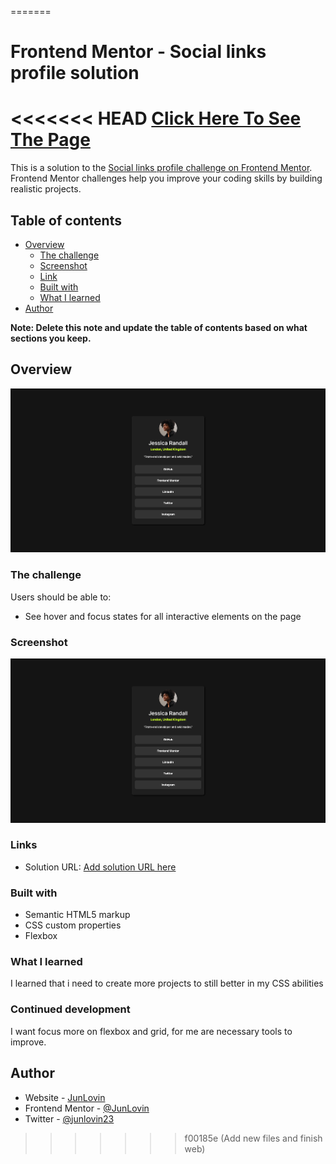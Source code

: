 =======
# Frontend Mentor - Social links profile solution

<<<<<<< HEAD
[Click Here To See The Page](https://junlovin.github.io/Social-Links/)
=======
This is a solution to the [Social links profile challenge on Frontend Mentor](https://www.frontendmentor.io/challenges/social-links-profile-UG32l9m6dQ). Frontend Mentor challenges help you improve your coding skills by building realistic projects. 

## Table of contents

- [Overview](#overview)
  - [The challenge](#the-challenge)
  - [Screenshot](#screenshot)
  - [Link](#links)
  - [Built with](#built-with)
  - [What I learned](#what-i-learned)
- [Author](#author)

**Note: Delete this note and update the table of contents based on what sections you keep.**

## Overview

![alt text](/assets/images/image.png)

### The challenge

Users should be able to:

- See hover and focus states for all interactive elements on the page

### Screenshot

![alt text](/assets/images/image.png)

### Links

- Solution URL: [Add solution URL here](https://junlovin.github.io/Social-Links/)

### Built with

- Semantic HTML5 markup
- CSS custom properties
- Flexbox

### What I learned

I learned that i need to create more projects to still better in my CSS abilities

### Continued development

I want focus more on flexbox and grid, for me are necessary tools to improve.

## Author

- Website - [JunLovin](https://junlovin.github.io/Mathias)
- Frontend Mentor - [@JunLovin](https://www.frontendmentor.io/profile/JunLovin)
- Twitter - [@junlovin23](https://www.twitter.com/yourusername)
>>>>>>> f00185e (Add new files and finish web)
